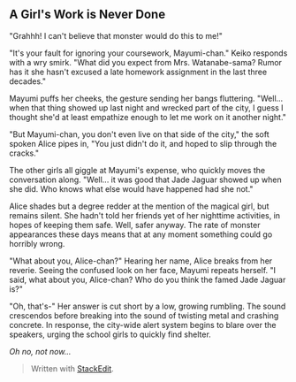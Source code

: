 ## A Girl's Work is Never Done

"Grahhh! I can't believe that monster would do this to me!"

"It's your fault for ignoring your coursework, Mayumi-chan." Keiko responds with a wry smirk. "What did you expect from Mrs. Watanabe-sama? Rumor has it she hasn't excused a late homework assignment in the last three decades."

Mayumi puffs her cheeks, the gesture sending her bangs fluttering. "Well... when that thing showed up last night and wrecked part of the city, I guess I thought she'd at least empathize enough to let me work on it another night."

"But Mayumi-chan, you don't even live on that side of the city," the soft spoken Alice pipes in, "You just didn't do it, and hoped to slip through the cracks." 

The other girls all giggle at Mayumi's expense, who quickly moves the conversation along. "Well... it was good that Jade Jaguar showed up when she did. Who knows what else would have happened had she not."

Alice shades but a degree redder at the mention of the magical girl, but remains silent. She hadn't told her friends yet of her nighttime activities, in hopes of keeping them safe. Well, safer anyway. The rate of monster appearances these days means that at any moment something could go horribly wrong. 

"What about you, Alice-chan?" Hearing her name, Alice breaks from her reverie. Seeing the confused look on her face, Mayumi repeats herself. "I said, what about you, Alice-chan? Who do you think the famed Jade Jaguar is?"

"Oh, that's-" Her answer is cut short by a low, growing rumbling. The sound crescendos before breaking into the sound of twisting metal and crashing concrete. In response, the city-wide alert system begins to blare over the speakers, urging the school girls to quickly find shelter. 

*Oh no, not now...*


> Written with [StackEdit](https://stackedit.io/).
<!--stackedit_data:
eyJoaXN0b3J5IjpbLTY2MjI0MzQwOF19
-->